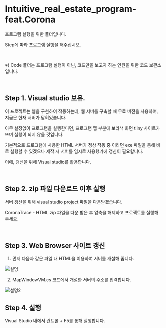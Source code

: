 # Intuitive_real_estate_program-feat.Corona

프로그램 실행을 위한 폴더입니다. 

Step에 따라 프로그램 실행을 해주십시오.

<br>

※) Code 폴더는 프로그램 실행이 아닌, 코드만을 보고자 하는 인원을 위한 코드 보관소입니다.

<br>

## Step 1. Visual studio 보유.

이 프로젝트는 웹을 구현하여 작동하는데, 웹 서버를 구축할 때 무료 버전을 사용하여, 지금은 현재 서버가 닫혀있습니다.

아무 설정없이 프로그램을 실행한다면, 프로그램 맵 부분에 보라색 화면 tiiny 사이트가 뜨며 실행이 되지 않을 것입니다.

기본적으로 프로그램에 사용한 HTML 서버가 정상 작동 중 이라면 exe 파일을 통해 바로 실행할 수 있겠으나 제작 시 서버를 임시로 사용했기에 갱신이 필요합니다.

이에, 갱신을 위해 Visual studio를 활용합니다.

<br>

## Step 2. zip 파일 다운로드 이후 실행

서버 갱신을 위해 visual studio project 파일을 다운받겠습니다.

CoronaTrace - HTML.zip 파일을 다운 받은 후 압축을 해제하고 프로젝트를 실행해 주세요.

<br>


## Step 3. Web Browser 사이트 갱신

1. 먼저 다음과 같은 파일 내 HTML을 이용하여 서버를 개설해 줍니다.

![설명](https://user-images.githubusercontent.com/101550112/161687589-cf300305-f89c-4368-ad37-3b2bccde2f39.png)

2. MapWindowVM.cs 코드에서 개설한 서버의 주소를 입력합니다.

![설명2](https://user-images.githubusercontent.com/101550112/161687817-2450328f-8888-4935-bb03-b9e1fdd15634.png)

## Step 4. 실행

Visual Studio 내에서 컨트롤 + F5를 통해 실행합니다.
